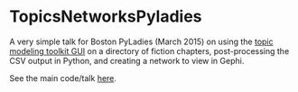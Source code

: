 # TopicsNetworksPyladies

A very simple talk for Boston PyLadies (March 2015) on using the [topic modeling toolkit GUI](https://code.google.com/p/topic-modeling-tool/) on a directory of fiction chapters, post-processing the CSV output in Python, and creating a network to view in Gephi.

See the main code/talk [here](http://nbviewer.ipython.org/github/arnicas/TopicsNetworksPyladies/blob/master/SimpleTopic%20Analysis%20and%20Networks.ipynb).

